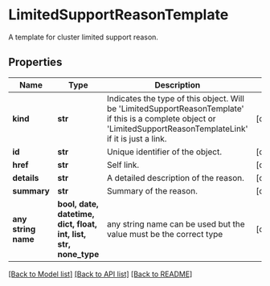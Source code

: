 # LimitedSupportReasonTemplate

A template for cluster limited support reason.

## Properties
Name | Type | Description | Notes
------------ | ------------- | ------------- | -------------
**kind** | **str** | Indicates the type of this object. Will be &#39;LimitedSupportReasonTemplate&#39; if this is a complete object or &#39;LimitedSupportReasonTemplateLink&#39; if it is just a link. | [optional] 
**id** | **str** | Unique identifier of the object. | [optional] 
**href** | **str** | Self link. | [optional] 
**details** | **str** | A detailed description of the reason. | [optional] 
**summary** | **str** | Summary of the reason. | [optional] 
**any string name** | **bool, date, datetime, dict, float, int, list, str, none_type** | any string name can be used but the value must be the correct type | [optional]

[[Back to Model list]](../README.md#documentation-for-models) [[Back to API list]](../README.md#documentation-for-api-endpoints) [[Back to README]](../README.md)



